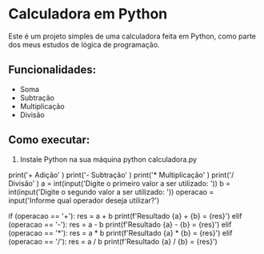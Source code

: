 # Calculadora em Python

Este é um projeto simples de uma calculadora feita em Python, como parte dos meus estudos de lógica de programação.

## Funcionalidades:
- Soma
- Subtração
- Multiplicação
- Divisão

## Como executar:
1. Instale Python na sua máquina
python calculadora.py

print('+ Adição' )
print('- Subtração' )
print('* Multiplicação' )
print('/ Divisão' )
a = int(input('Digite o primeiro valor a ser utilizado: '))
b = int(input('Digite o segundo valor a ser utilizado: '))
operacao = input('Informe qual operador deseja utilizar?')

if (operacao == '+'):
    res = a + b
    print(f'Resultado {a} + {b} = {res}')
elif (operacao == '-'):
    res = a - b
    print(f'Resultado {a} - {b} = {res}')
elif (operacao == '*'):
    res = a * b
    print(f'Resultado {a} * {b} = {res}')
elif (operacao == '/'):
    res = a / b
    print(f'Resultado {a} / {b} = {res}')
